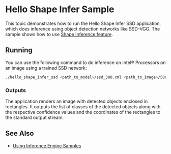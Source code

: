 # Hello Shape Infer Sample

This topic demonstrates how to run the Hello Shape Infer SSD application, which does inference using object detection
networks like SSD-VGG. The sample shows how to use [Shape Inference feature](./docs/IE_DG/ShapeInference.md).

## Running

You can use the following command to do inference on Intel&reg; Processors on an image using a trained SSD network:
```sh
./hello_shape_infer_ssd <path_to_model>/ssd_300.xml <path_to_image>/500x500.bmp CPU 3
```

### Outputs

The application renders an image with detected objects enclosed in rectangles. It outputs the list of classes
of the detected objects along with the respective confidence values and the coordinates of the
rectangles to the standard output stream.

## See Also
* [Using Inference Engine Samples](./docs/IE_DG/Samples_Overview.md)
